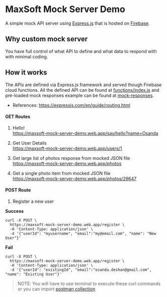 # MaxSoft Mock Server Demo
A simple mock API server using [Express.js](https://expressjs.com/) that is hosted on [Firebase](https://firebase.google.com/).

## Why custom mock server
You have full control of what API to define and what data to respond with with minimal coding.

## How it works
The APIs are defined via Express.js framework and served though Firebase cloud functions. All the defined API can be found at [functions/index.js](https://github.com/osandadeshan/maxsoft-mock-server-demo/blob/master/functions/index.js) and pre-loaded mock responses example can be found at [mock-responses](https://github.com/osandadeshan/maxsoft-mock-server-demo/tree/master/functions/mock-responses).

* References: https://expressjs.com/en/guide/routing.html

#### GET Routes
1. Hello! \
https://maxsoft-mock-server-demo.web.app/say/hello?name=Osanda

2. Get User Details \
https://maxsoft-mock-server-demo.web.app/users/1

3. Get large list of photos response from mocked JSON file \
https://maxsoft-mock-server-demo.web.app/photos

4. Get a single photo item from mocked JSON file \
https://maxsoft-mock-server-demo.web.app/photos/29647

#### POST Route
1. Register a new user

**Success**
```
curl -X POST \
  https://maxsoft-mock-server-demo.web.app/register \
  -H 'Content-Type: application/json' \
  -d '{"userId": "myusername", "email":"my@email.com", "name": "New User"}'
```

**Fail**
```
curl -X POST \
  https://maxsoft-mock-server-demo.web.app/register \
  -H 'Content-Type: application/json' \
  -d '{"userId": "existingId", "email":"osanda.deshan@gmail.com", "name": "Existing User"}'
```

> NOTE: You will have to use terminal to execute these curl commands or you can import [postman collection](https://www.getpostman.com/collections/4414bc745e79aedb2173)
